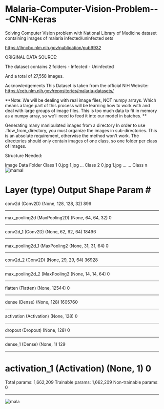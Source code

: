 # Malaria-Computer-Vision-Problem---CNN-Keras
Solving Computer Vision problem with National Library of Medicine dataset containing images of malaria infected/uninfected sets

https://lhncbc.nlm.nih.gov/publication/pub9932

ORIGINAL DATA SOURCE:

The dataset contains 2 folders - Infected - Uninfected

And a total of 27,558 images.

Acknowledgements
This Dataset is taken from the official NIH Website: https://ceb.nlm.nih.gov/repositories/malaria-datasets/ 

**Note: We will be dealing with real image files, NOT numpy arrays. Which means a large part of this process will be learning how to work with and deal with large groups of image files. This is too much data to fit in memory as a numpy array, so we'll need to feed it into our model in batches. **

Generating many manipulated images from a directory
In order to use .flow_from_directory, you must organize the images in sub-directories. This is an absolute requirement, otherwise the method won't work. The directories should only contain images of one class, so one folder per class of images.

Structure Needed:

Image Data Folder
Class 1
0.jpg
1.jpg
...
Class 2
0.jpg
1.jpg
...
...
Class n
![mamal](https://user-images.githubusercontent.com/57037068/83851992-2fc01480-a724-11ea-82e7-3c6b168126b6.png)

Layer (type)                 Output Shape              Param #   
=================================================================
conv2d (Conv2D)              (None, 128, 128, 32)      896       
_________________________________________________________________
max_pooling2d (MaxPooling2D) (None, 64, 64, 32)        0         
_________________________________________________________________
conv2d_1 (Conv2D)            (None, 62, 62, 64)        18496     
_________________________________________________________________
max_pooling2d_1 (MaxPooling2 (None, 31, 31, 64)        0         
_________________________________________________________________
conv2d_2 (Conv2D)            (None, 29, 29, 64)        36928     
_________________________________________________________________
max_pooling2d_2 (MaxPooling2 (None, 14, 14, 64)        0         
_________________________________________________________________
flatten (Flatten)            (None, 12544)             0         
_________________________________________________________________
dense (Dense)                (None, 128)               1605760   
_________________________________________________________________
activation (Activation)      (None, 128)               0         
_________________________________________________________________
dropout (Dropout)            (None, 128)               0         
_________________________________________________________________
dense_1 (Dense)              (None, 1)                 129       
_________________________________________________________________
activation_1 (Activation)    (None, 1)                 0         
=================================================================
Total params: 1,662,209
Trainable params: 1,662,209
Non-trainable params: 0
_________________________
![mala](https://user-images.githubusercontent.com/57037068/83851995-30f14180-a724-11ea-9263-fa5fff316a02.png)
